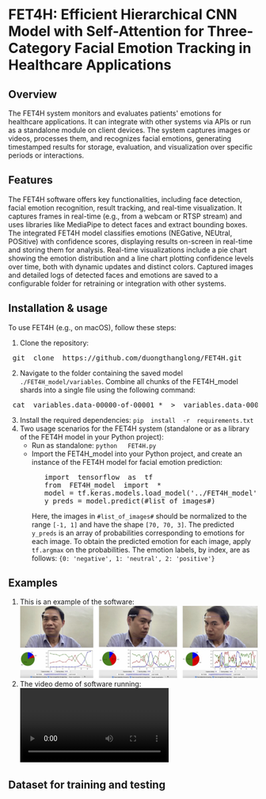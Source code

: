 # FET4H: Efficient Hierarchical CNN Model with Self-Attention for Three-Category Facial Emotion Tracking in Healthcare Applications
## Overview
The FET4H system monitors and evaluates patients' emotions for healthcare applications. It can integrate with other systems via APIs or run as a standalone module on client devices. The system captures images or videos, processes them, and recognizes facial emotions, generating timestamped results for storage, evaluation, and visualization over specific periods or interactions.
## Features
The FET4H software offers key functionalities, including face detection, facial emotion recognition, result tracking, and real-time visualization. It captures frames in real-time (e.g., from a webcam or RTSP stream) and uses libraries like MediaPipe to detect faces and extract bounding boxes. The integrated FET4H model classifies emotions (NEGative, NEUtral, POSitive) with confidence scores, displaying results on-screen in real-time and storing them for analysis.
Real-time visualizations include a pie chart showing the emotion distribution and a line chart plotting confidence levels over time, both with dynamic updates and distinct colors. Captured images and detailed logs of detected faces and emotions are saved to a configurable folder for retraining or integration with other systems.
## Installation & usage
To use FET4H (e.g., on macOS), follow these steps:
1. Clone the repository:
<pre> git  clone  https://github.com/duongthanglong/FET4H.git </pre>
2. Navigate to the folder containing the saved model `./FET4H_model/variables`. Combine all chunks of the FET4H_model shards into a single file using the following command:
<pre> cat  variables.data-00000-of-00001_*  >  variables.data-00000-of-00001 </pre>
3. Install the required dependencies: `pip  install  -r  requirements.txt`
4. Two usage scenarios for the FET4H system (standalone or as a library of the FET4H model in your Python project):
    * Run as standalone: `python   FET4H.py`
    * Import the FET4H_model into your Python project, and create an instance of the FET4H model for facial emotion prediction:
      <pre>   import  tensorflow  as  tf
         from  FET4H_model  import  *
         model = tf.keras.models.load_model('../FET4H_model')
         y_preds = model.predict(#list_of_images#) </pre>    
      Here, the images in `#list_of_images#` should be normalized to the range `[-1, 1]` and have the shape `[70, 70, 3]`. The predicted `y_preds` is an array of probabilities corresponding to emotions for each image. To obtain the predicted emotion for each image, apply `tf.argmax` on the probabilities. The emotion labels, by index, are as follows: `{0: 'negative', 1: 'neutral', 2: 'positive'}`
## Examples
1. This is an example of the software:
     <center><img src="Screenshots.jpg" alt="Screenshot of the software" width="600"></center>
2. The video demo of software running:
     <video controls><source src="FET4H.mp4" type="video/mp4">Your browser does not support the video tag.</video>
## Dataset for training and testing



